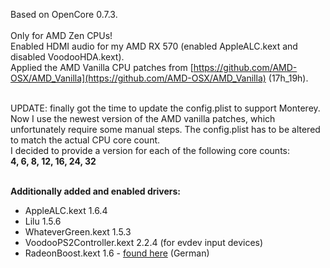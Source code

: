 Based on OpenCore 0.7.3.<br/><br/>
Only for AMD Zen CPUs!<br/>
Enabled HDMI audio for my AMD RX 570 (enabled AppleALC.kext and disabled VoodooHDA.kext).<br/>
Applied the AMD Vanilla CPU patches from [https://github.com/AMD-OSX/AMD_Vanilla](https://github.com/AMD-OSX/AMD_Vanilla) (17h_19h).<br/><br/>

UPDATE: finally got the time to update the config.plist to support Monterey.<br/>
Now I use the newest version of the AMD vanilla patches, which unfortunately require some manual steps. The config.plist has to be altered to match the actual CPU core count.<br/>
I decided to provide a version for each of the following core counts:<br/>
**4, 6, 8, 12, 16, 24, 32**<br/><br/>

**Additionally added and enabled drivers:**<br/>
- AppleALC.kext 1.6.4
- Lilu 1.5.6
- WhateverGreen.kext 1.5.3
- VoodooPS2Controller.kext 2.2.4 (for evdev input devices)
- RadeonBoost.kext 1.6 - [found here](https://www.hackintosh-forum.de/forum/thread/47791-radeonboost-kext-benchmark-scores-wie-am-echten-mac-unter-windows/) (German)
